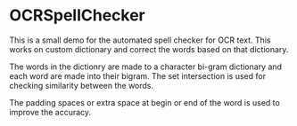 # OCRSpellChecker
This is a small demo for the automated spell checker for OCR text. 
This works on custom dictionary and correct the words based on that dictionary.

The words in the dictionry are made to a character bi-gram dictionary and each word are made into their bigram.
The set intersection is used for checking similarity between the words.

The padding spaces or extra space at begin or end of the word is used to improve the accuracy.
